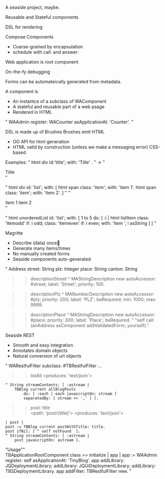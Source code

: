 A seaside project, maybe.

Reusable and Stateful components 


DSL for rendering

Compose Components
* Coarse-grained by encapsulation
* schedule with call: and answer:

Web application is root component 

On-the-fy debugging 

Forms can be automateically generated from metadata.

A component is
* An instantce of a subclass of WAComponent
* A stateful and reusable part of a web psage
* Rendered in HTML

" WAAdmin register: WACounter asApplicationAt: 'Counter'. "


DSL is made up of Brushes
Brushes emit HTML
* OO API for html generation
* HTML valid by construction (unless we make a messaging error)
CSS-based

Examples:
" html div id:'title'; with: 'Title' . "  -> " <div id="title">Title</div> "

" html div id: 'list';
	with: [ 
		html span class: 'item'; with: 'item 1'.
		html span class: 'item'; with: 'item 2'. ]
"
"
	<div id="list">
		<span class="item">item 1</span>
		<span class="item">item 2</span>
	</div>
"

"
	html unorderedList 
		id: 'list';
		with: [ 
			1 to 5 do: [ :i |
				html listItem 
					class: 'itemodd' if: i odd;
					class: 'itemeven' if: i even;
					with: 'item ', i asString  ] ]
"

Magritte
* Describe (data) once
* Generate many items/times
* No manually created forms
* Seaside components auto-generated

"
Address
 street: String
 plz: Integer
 place: String
 canton: String

>>descriptionStreet
	^ MAStringDescription  new
		autoAccessor: #street;
		label: 'Street';
		priority: 100.
		
>>descriptionPlz
	^ MANumberDescription  new
		autoAccessor: #plz;
		priority: 200;
		label: 'PLZ';
		beRequired;
		min: 1000;
		max: 9999.

>>descriptionPlace 
	^ MAStringDescription  new
		autoAccessor: #place;
		priority: 300;
		label: 'Place';
		beRequired.
"
"self call: (anAddress asComponent addValidatedForm; yourself)."


Seaside REST
* Smooth and easy integration
* Annotates domain objects 
* Natural conversion of url objects

"
WARestfulFilter subclass: #TBRestfulFilter
	...
	
>>listAll
	<get>
	<produces: 'text/json'>
	
	^ String streamContents: [ :astream |
		TBBlog current allBlogPosts 
			do: [ :each | each javascriptOn: stream ]
			separatedBy: [ stream << ',' ] ].

>>post: title	
	<get>
	<path: 'post/{title}'>
	<produces: 'text/json'>
	
	| post |
	post := TBBlog current postWithTitle: title.
	post ifNil: [ ^ self notFound  ].
	^ String streamContents: [ :astream | 
		post javascriptOn: astream ].
	
"Usage""	
TBApplicationRootComponent class >> initialize 
	| app |
	app := WAAdmin register: self asApplicationAt: 'TinyBlog'.
	app 
		addLibrary: JQDeploymentLibrary;
		addLibrary: JQUiDeploymentLibrary;
		addLibrary: TBSDeploymentLibrary.
	app addFilter: TBRestfulFilter new.
"
